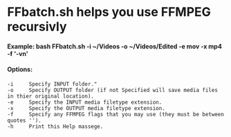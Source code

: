 # FFbatch.sh helps you use FFMPEG recursivly 
    
#### Example: bash FFbatch.sh -i ~/Videos -o ~/Videos/Edited -e mov -x mp4 -f '-vn' ##

#### Options:
    -i     Specify INPUT folder."
    -o     Specify OUTPUT folder (if not Specified will save media files in thier original location).
    -e     Specify the INPUT media filetype extension.
    -x     Specify the OUTPUT media filetype extension.
    -f     Specify any FFMPEG flags that you may use (they must be between quotes '').
    -h     Print this Help massege.

